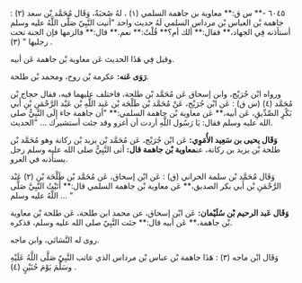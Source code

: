 ٦٠٤٥ -** س ق:** معاوية بن جاهمة السلمي (١) ، لهُ صُحبَةٌ، وَقَال مُحَمَّد بْن سعد (٢) : جاهمة بْن العباس بْن مرداس السلمي لَهُ حديث واحد "أتيت النَّبِيّ صَلَّى اللَّهُ عليه وسلم أستأذنه فِي الجهاد،** فقال:** ألك أم؟** قُلْتُ:** نعم.** قال:** فالزمها فإن الجنة تحت رجليها " (٣) .

وقيل فِي هَذَا الحديث عَن معاوية بْن جاهمة عَن أبيه.

**رَوَى عَنه:** عكرمة بْن روح، ومحمد بْن طلحة.

ورواه ابْن جُرَيْج، وابن إسحاق عَن مُحَمَّد بْن طلحة، فاختلف عليهما فيه، فقال حجاج بْن مُحَمَّد (٤) (س ق) : عَن ابْن جُرَيْج، عَنْ مُحَمَّد بْن طَلْحَة بْن عَبد اللَّهِ بْن عَبْد الرَّحْمَنِ بْنِ أَبي بَكْرٍ الصِّدِّيقِ، عَن أبيه،** عَن معاوية بْن جاهمة السلمي:** "أن جاهمة جاء إِلَى النَّبِيُّ صلى الله عليه وسلم فقال: يَا رَسُول اللَّهِ أردت أن أغزو وقد جئت أستشيرك ... "الحديث.

**وَقَال يحيى بن سَعِيد الأُمَوِي:** عَن ابْن جُرَيْج، عَن مُحَمَّد بْن يزيد بْن ركانة وهو مُحَمَّد بْن طلحة بْن يزيد بن ركانة، عن**معاوية بْن جاهمة قال:** أتى النَّبِيُّ صلى الله عليه وسلم رجل يستأذنه في الغرو.

وَقَال مُحَمَّد بْن سلمة الحراني (ق) : عَن ابْن إسحاق، عَن مُحَمَّد بْن طَلْحَة بْن (٢) عَبْد الرَّحْمَنِ بْن أَبي بكر الصديق،** عَن معاوية بْن جاهمة السلمي قال:** أَتَيْتُ النَّبِيَّ صَلَّى اللَّهُ عليه وسلم ... "

**وَقَال عَبد الرحيم بْن سُلَيْمان:** عَن ابْن إسحاق، عن محمد ابن طلحة، عَن طلحة بْن معاوية بْن جاهمة،** عَن أبيه قال:** جئت النَّبِيّ صلى الله عليه وسلم، فذكره.

روى له النَّسَائي، وابن ماجه.

وَقَال ابْن ماجه (٣) : هَذَا جاهمة بْن عباس بْن مرداس الذي عاتب النَّبِيّ صَلَّى اللَّهُ عَلَيْهِ وسَلَّمَ يَوْمَ حُنَيْنٍ (٤) .